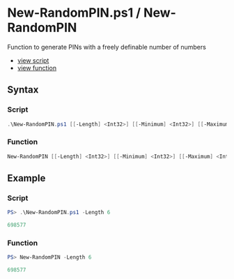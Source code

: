 # New-RandomPIN.ps1 / New-RandomPIN

Function to generate PINs with a freely definable number of numbers

* [view script](https://github.com/BornToBeRoot/PowerShell/blob/master/Scripts/New-RandomPIN.ps1)
* [view function](https://github.com/BornToBeRoot/PowerShell/blob/master/Module/LazyAdmin/New-RandomPIN.ps1)

## Syntax 

### Script

```powershell
.\New-RandomPIN.ps1 [[-Length] <Int32>] [[-Minimum] <Int32>] [[-Maximum] <Int32>] [[-CopyToClipboard]] [<CommonParameters>]
```

### Function

```powershell
New-RandomPIN [[-Length] <Int32>] [[-Minimum] <Int32>] [[-Maximum] <Int32>] [[-CopyToClipboard]] [<CommonParameters>]
```

## Example

### Script

```powershell
PS> .\New-RandomPIN.ps1 -Length 6

698577
```

### Function

```powershell
PS> New-RandomPIN -Length 6

698577
```